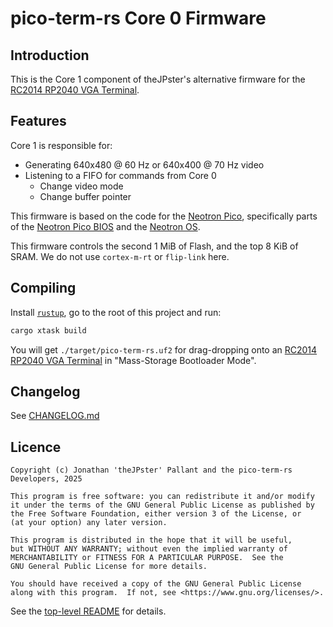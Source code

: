 # pico-term-rs Core 0 Firmware

## Introduction

This is the Core 1 component of theJPster's alternative firmware for the [RC2014
RP2040 VGA Terminal].

## Features

Core 1 is responsible for:

* Generating 640x480 @ 60 Hz or 640x400 @ 70 Hz video
* Listening to a FIFO for commands from Core 0
  * Change video mode
  * Change buffer pointer

This firmware is based on the code for the [Neotron Pico], specifically parts of
the [Neotron Pico BIOS] and the [Neotron OS].

This firmware controls the second 1 MiB of Flash, and the top 8 KiB of SRAM.
We do not use `cortex-m-rt` or `flip-link` here.

## Compiling

Install [`rustup`], go to the root of this project and run:

```bash
cargo xtask build
```

You will get `./target/pico-term-rs.uf2` for drag-dropping onto an [RC2014
RP2040 VGA Terminal] in "Mass-Storage Bootloader Mode".

## Changelog

See [CHANGELOG.md](./CHANGELOG.md)

## Licence

```text
Copyright (c) Jonathan 'theJPster' Pallant and the pico-term-rs Developers, 2025

This program is free software: you can redistribute it and/or modify
it under the terms of the GNU General Public License as published by
the Free Software Foundation, either version 3 of the License, or
(at your option) any later version.

This program is distributed in the hope that it will be useful,
but WITHOUT ANY WARRANTY; without even the implied warranty of
MERCHANTABILITY or FITNESS FOR A PARTICULAR PURPOSE.  See the
GNU General Public License for more details.

You should have received a copy of the GNU General Public License
along with this program.  If not, see <https://www.gnu.org/licenses/>.
```

See the [top-level README](../README.md) for details.

[RC2014 RP2040 VGA Terminal]: https://rc2014.co.uk/modules/rp2040-vga-terminal
[Neotron Pico]: https://github.com/neotron-compute/neotron-pico
[Neotron Pico BIOS]: https://github.com/neotron-compute/neotron-pico-bios
[Neotron OS]: https://github.com/neotron-compute/neotron-os
[`rustup`]: https://rustup.rs
